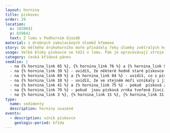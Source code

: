 ```yaml
---
layout: hornina
title: pískovec
order: 29
location:
  x: 1020041
  y: 659842
  text: Z lomu v Podhorním Újezdě
material: z drobných zakulacených úlomků křemene
story: Do mělkého druhohorního moře přinášely řeky úlomky zvětralých hornin. Po daleké cestě, plné nárazů a obrušování se většina minerálů rozpadla a zůstala jen zrníčka křemene, která byla nejodolnější. Na dně moře se ukládaly mocné vrstvy křemenného písku. Mezi zrnky písku pak vykrystalizovaly minerály, které je slepily v pevnou horninu - pískovec. Později moře ustoupilo a sedimenty mořského dna se ocitly na souši.
usage: Velké bloky pískovce se těží v lomu. Pak je opracovávají stroje nebo kameníci a sochaři. Dříve se z pískovcových kvádrů stavěly celé domy, kostely a další stavby. Karlův most a katedrála sv. Víta v Praze, chrám sv. Barbory v Kutné Hoře a mnoho dalších památek je postaveno právě z křídových pískovců. Dnes je potřebujeme hlavně na opravy památek. Tento pískovec je také oblíbeným materiálem pro sochy, pomníky a ozdobné předměty. Nejčistší křídové pískovce se využívají při výrobě skla. Křídové pískovce jsou velmi porézní. díky tomu se do nich "vejde" velké množství vody - může to být až kolem 30 % objemu horniny. Česká křídová pánev je největší zásobárnou podzemní vody.
category: česká křídová pánev
seeAlso: |
  - na {% hornina_link 65 %}, {% hornina_link 76 %} a {% hornina_link 91 %} - uvidíš, že pískovce vznikaly i na jiných místech a v jiných obdobích a že mohou vypadat různě
  - na {% hornina_link 39 %} - uvidíš, že některé hodně staré pískovce mohou být tvrdší než žula
  - na {% hornina_link 69 %} a {% hornina_link 84 %} - uvidíš, co s pískovcem udělá metamorfóza
  - na {% hornina_link 10 %} - uvidíš, že ve stejném moři vznikaly i jiné sedimenty
  - na {% hornina_link 41 %} a {% hornina_link 75 %} - pokud  písková zrnka vznikla z úlomků starších  hornin, nehovoříme o pískovci, ale o drobě
  - na {% hornina_link 79 %} - pokud  jsou písková zrnka tvořená živci, nehovoříme o pískovci, ale o arkóze
  - na {% hornina_link 3 %}, {% hornina_link 15 %}, {% hornina_link 31 %}, {% hornina_link 43 %} a {% hornina_link 93 %} - pokud hornina obsahuje více než 25 % ůlomků větších než 2 mm, není to pískovec, ale slepenec
type:
  name: sedimenty
  description: horniny usazené
events:
  - description: vznik pískovce
    geologic-period: křída
---
```


